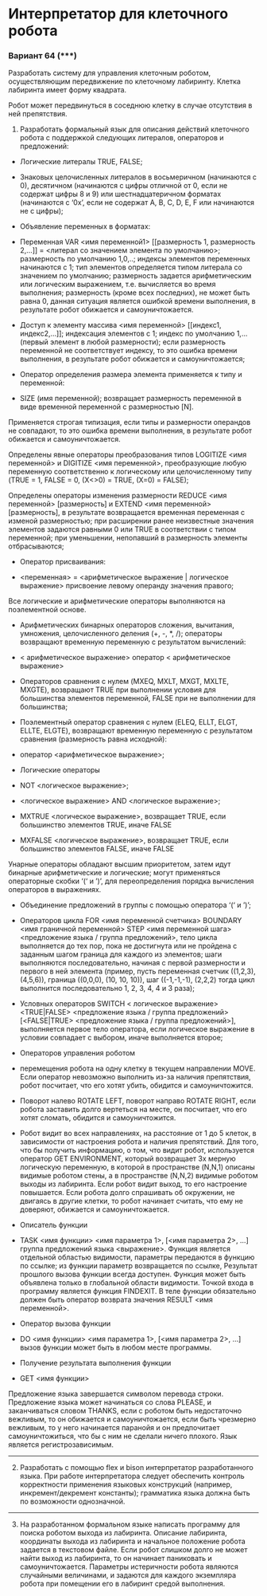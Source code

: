 # Интерпретатор для клеточного робота
### Вариант 64 (***)



Разработать систему для управления клеточным роботом, осуществляющим передвижение по клеточному лабиринту. Клетка лабиринта имеет форму квадрата.

Робот может передвинуться в соседнюю клетку в случае отсутствия в ней препятствия.

1. Разработать формальный язык для описания действий клеточного робота с поддержкой следующих литералов, операторов и предложений:

- Логические литералы TRUE, FALSE;

- Знаковых целочисленных литералов в восьмеричном (начинаются с 0), десятичном (начинаются с цифры отличной от 0, если не содержат цифры 8 и 9) или шестнадцатеричном форматах (начинаются с ‘0x’, если не содержат А, В, С, D, E, F или начинаются не с цифры);

- Объявление переменных в форматах:

- Переменная VAR <имя переменной1> \[\[размерность 1, размерность 2,…\]\]  = <литерал со значением элемента по умолчанию>; размерность по умолчанию 1,0,..; индексы элементов переменных начинаются с 1; тип элементов определяется типом литерала со значением по умолчанию; размерность задается арифметическим или логическим выражением, т.е. вычисляется во время выполнения; размерность (кроме всех последних), не может быть равна 0, данная ситуация является ошибкой времени выполнения, в результате робот обижается и самоуничтожается.

- Доступ к элементу массива  <имя переменной> \[\[индекс1, индекс2,…\]\]; индексация элементов с 1; индекс по умолчанию 1,… (первый элемент в любой размерности); если размерность переменной не соответствует индексу, то это ошибка времени выполнения, в результате робот обижается и самоуничтожается;

- Оператор определения размера элемента применяется к типу и переменной:

-  SIZE (имя переменной); возвращает размерность переменной в виде временной переменной с размерностью \[N\].



Применяется строгая типизация, если типы и размерности операндов не совпадают, то это ошибка времени выполнения, в результате робот обижается и самоуничтожается.

Определены явные операторы преобразования типов LOGITIZE <имя переменной> и DIGITIZE <имя переменной>, преобразующие любую переменную соответственно к логическому или целочисленному типу (TRUE = 1, FALSE = 0, (X<>0) = TRUE, (X=0) = FALSE);

Определены операторы изменения размерности REDUCE <имя переменной> \[размерность\] и EXTEND <имя переменной> \[размерность\], в результате возвращается временная переменная с изменой размерностью; при расширении ранее неизвестные значения элементов задаются равными 0 или TRUE в соответствии с типом переменной; при уменьшении, непопавший в размерность элементы отбрасываются;



- Оператор присваивания:

- <переменная> = <арифметическое выражение | логическое выражение> присвоение левому операнду значения правого;



Все логические и арифметические операторы выполняются на поэлементной основе.



- Арифметических бинарных операторов сложения, вычитания, умножения, целочисленного деления (+, -, *, /); операторы возвращают временную переменную с результатом вычислений:

- < арифметическое выражение> оператор < арифметическое выражение>

- Операторов сравнения с нулем (MXEQ, MXLT, MXGT, MXLTE, MXGTE), возвращают TRUE при выполнении условия для большинства элементов переменной, FALSE при не выполнении для большинства;

- Поэлементный оператор сравнения с нулем (ELEQ, ELLT, ELGT, ELLTE, ELGTE), возвращают временную переменную с результатом сравнения (размерность равна исходной):

- оператор <арифметическое выражение>;

- Логические операторы

- NOT <логическое выражение>;

- <логическое выражение> AND <логическое выражение>;

- MXTRUE  <логическое выражение>, возвращает TRUE, если большинство элементов TRUE, иначе FALSE

- MXFALSE  <логическое выражение>, возвращает TRUE, если большинство элементов FALSE, иначе FALSE



Унарные операторы обладают высшим приоритетом, затем идут бинарные арифметические и логические; могут применяться операторные скобки ‘(‘ и ’)’, для переопределения порядка вычисления операторов в выражениях.

- Объединение предложений в группы с помощью оператора ‘(‘ и ’)’;

- Операторов цикла  FOR <имя переменной счетчика> BOUNDARY <имя граничной переменной> STEP <имя переменной шага> <предложение языка / группа предложений>,  тело цикла выполняется до тех пор, пока не достигнута или не пройдена с заданным шагом граница для каждого из элементов; шаги выполняются последовательно, начиная с первой размерности и первого в ней элемента (пример, пусть переменная счетчик ((1,2,3),(4,5,6)), граница ((0,0,0), (10, 10, 10)), шаг ((-1,-1,-1), (2,2,2) тогда цикл выполнится последовательно 1, 2, 3, 4, 4 и 3 раза);

- Условных операторов SWITCH < логическое выражение>  <TRUE|FALSE> <предложение языка / группа предложений> \[<FALSE|TRUE> <предложение языка / группа предложений>\], выполняется первое тело оператора, если логическое выражение в условии совпадает с выбором, иначе выполняется второе;

- Операторов управления роботом

- перемещения робота на одну клетку в текущем направлении MOVE. Если оператор невозможно выполнить из-за наличия препятствия, робот посчитает, что его хотят убить, обидится и самоуничтожится.

- Поворот налево ROTATE LEFT, поворот направо ROTATE RIGHT, если робота заставить долго вертеться на месте, он посчитает, что его хотят сломать, обидится и самоуничтожится.

- Робот видит во всех направлениях, на расстояние от 1 до 5 клеток, в зависимости от настроения робота и наличия препятствий. Для того, что бы получить информацию, о том, что видит робот, используется оператор GET ENVIRONMENT, который возвращает 3х мерную логическую переменную, в которой в пространстве (N,N,1) описаны видимые роботом стены, а в пространстве (N,N,2) видимые роботом выходы из лабиринта. Если робот видит выход, то его настроение повышается. Если робота долго спрашивать об окружении, не двигаясь в другие клетки, то робот начинает считать, что ему не доверяют, обижается и самоуничтожается.

- Описатель функции

- TASK <имя функции> <имя параметра 1>, \[<имя параметра 2>, …\] группа предложений языка <выражение>. Функция является отдельной областью видимости, параметры передаются в функцию по ссылке; из функции параметр возвращается по ссылке, Результат прошлого вызова функции всегда доступен. Функция может быть объявлена только в глобальной области видимости. Точкой входа в программу является функция FINDEXIT. В теле функции обязательно должен быть оператор возврата значения RESULT <имя переменной>.

- Оператор вызова функции

- DO <имя функции>  <имя параметра 1>, \[<имя параметра 2>, …\] вызов функции может быть в любом месте программы.

- Получение результата выполнения функции

- GET <имя функции>



Предложение языка завершается символом перевода строки. Предложение языка может начинаться со слова PLEASE, и заканчиваться словом THANKS, если с роботом быть недостаточно вежливым, то он обижается и самоуничтожается, если быть чрезмерно вежливым, то у него начинается паранойя и он предпочитает самоуничтожиться, что бы с ним не сделали ничего плохого.   Язык является регистрозависимым.

---
2. Разработать с помощью flex и bison интерпретатор разработанного языка. При работе интерпретатора следует обеспечить контроль корректности применения языковых конструкций (например, инкремент/декремент константы); грамматика языка должна быть по возможности однозначной.

---

3. На разработанном формальном языке написать программу для поиска роботом выхода из лабиринта. Описание лабиринта, координаты выхода из лабиринта и начальное положение робота задается в текстовом файле. Если робот слишком долго не может найти выход из лабиринта, то он начинает паниковать и самоуничтожается. Параметры истеричности робота являются случайными величинами, и задаются для каждого экземпляра робота при помещении его в лабиринт средой выполнения.
